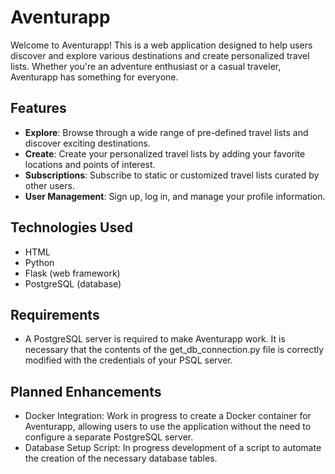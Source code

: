 # Aventurapp

Welcome to Aventurapp! This is a web application designed to help users discover and explore various destinations and create personalized travel lists. Whether you're an adventure enthusiast or a casual traveler, Aventurapp has something for everyone.

## Features

- **Explore**: Browse through a wide range of pre-defined travel lists and discover exciting destinations.
- **Create**: Create your personalized travel lists by adding your favorite locations and points of interest.
- **Subscriptions**: Subscribe to static or customized travel lists curated by other users.
- **User Management**: Sign up, log in, and manage your profile information.

## Technologies Used

- HTML
- Python
- Flask (web framework)
- PostgreSQL (database)

## Requirements

- A PostgreSQL server is required to make Aventurapp work. It is necessary that the contents of the get_db_connection.py file is correctly modified with the credentials of your PSQL server.

## Planned Enhancements

- Docker Integration: Work in progress to create a Docker container for Aventurapp, allowing users to use the application without the need to configure a separate PostgreSQL server.
- Database Setup Script: In progress development of a script to automate the creation of the necessary database tables.
